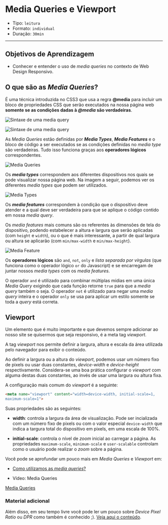 # Media Queries e Viewport

- Tipo: `leitura`
- Formato: `individual`
- Duração: `30min`

***

## Objetivos de Aprendizagem

- Conhecer e entender o uso de *media queries* no contexto de Web Design Responsivo.

## O que são as *Media Queries*?

É uma técnica introduzida no CSS3 que usa a regra **@media** para incluir um bloco de propriedades CSS que serão executados na nossa página web **somente se as condições dadas à *@media* são verdadeiras**.

![Sintaxe de uma *media query*](http://ptgmedia.pearsoncmg.com/images/chap4_9780321888938/elementLinks/0429b.jpg)

![Sintaxe de uma *media query*](http://ptgmedia.pearsoncmg.com/images/chap4_9780321888938/elementLinks/0429b.jpg "Sintaxe de uma *media query*")

As *Media Queries* estão definidas por ***Media Types***, ***Media Features*** e o bloco de código a ser executados se as condições definidas no *media type* são verdadeiras. Tudo isso  funciona graças aos **operadores lógicos** correspondentes.


![*Media Queries*](https://internetingishard.com/html-and-css/responsive-design/media-query-terms-137d06.png)

Os ***media types*** correspondem aos diferentes dispositivos nos quais se pode visualizar nossa página web. Na imagem a seguir, podemos ver os diferentes *media types* que podem ser utilizados.

![*Media Types*](https://github.com/Laboratoria/curricula-js/blob/pt/04-social-network/00-rwd/02-media-queries/media_type.png?raw=true)

Os ***media features*** correspondem à condição que o dispositivo deve atender e a qual deve ser verdadeira para que se aplique o código contido em nossa *media query*.

Os *media features* mais comuns são os referentes às dimensões de tela do dispositivo, podendo estabelecer a altura e largura que serão aplicadas (com `height` e `width`), ou o que é mais interessante, a partir de qual largura ou altura se aplicarão (com `min/max-width` e `min/max-height`).

![Media Feature](https://github.com/Laboratoria/curricula-js/blob/pt/04-social-network/00-rwd/02-media-queries/media_feature.png?raw=true)

Os **operadores lógicos** são `and`, `not`, `only` e *lista separada por vírgulas* (que funciona como o operador lógico `or` do Javascript) e se encarregam de juntar nossos *media types* com os *media features*.

O operador `and` é utilizado para combinar múltiplas mídias em uma única *Media Query* exigindo que cada função retorne `true` para que a *media query* também o seja. O operador `not` é utilizado para negar uma *media query* inteira e o operador `only` se usa para aplicar um estilo somente se toda a *query* está correta.

## Viewport

Um elemento que é muito importante e que devemos sempre adicionar ao nosso site se quisermos que seja responsivo, é a meta tag *viewport*.

A tag *viewport* nos permite definir a largura, altura e escala da área utilizada pelo navegador para exibir o conteúdo.


Ao definir a largura ou a altura do *viewport*, podemos usar um número fixo de pixels ou usar duas constantes, *device-width* e *device-height* respectivamente. Considera-se uma boa prática configurar o *viewport* com alguma destas duas constantes, ao invés de usar uma largura ou altura fixa.

A configuração mais comum do *viewport* é a seguinte:

```html
<meta name="viewport" content="width=device-width, initial-scale=1,
maximum-scale=1">
```

Suas propriedades são as seguintes:

- **width**: controla a largura da área de visualização. Pode ser incializada com um número fixo de pixels ou com o valor especial `device-width` que indica a targura total do dispositivo em pixels, em uma escala de 100%.

- **initial-scale**: controla o nível de *zoom* inicial ao carregar a página. As propriedades `maximum-scale`, `minimum-scale` e `user-scalable` controlam como o usuário pode realizar o *zoom* sobre a página.

Você pode se aprofundar um pouco mais em *Media Queries* e *Viewport* em:

- [Como utilizamos as *media queries*?](https://www.chiefofdesign.com.br/media-queries-css-introducao-a-diferentes-resolucoes-de-tela/)

- Vídeo: Media Queries

[Media Queries](https://www.youtube.com/watch?v=AltqAPZzAqo)

### Material adicional

Além disso, em seu tempo livre você pode ler um pouco sobre *Device Pixel Ratio* ou *DPR* como também é conhecido ;).
[Veja aqui o conteúdo](http://sergiolopes.org/resolucoes-dpi-pixel-ratio-retina/).
